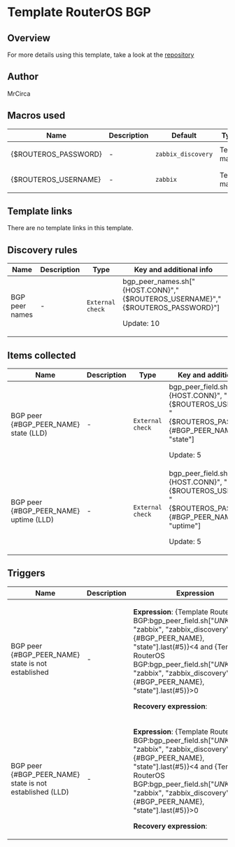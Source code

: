 # Template RouterOS BGP

## Overview

For more details using this template, take a look at the [repository](https://github.com/MrCirca/zabbix-routeros-bgp)


 

## Author

MrCirca

## Macros used

|Name|Description|Default|Type|
|----|-----------|-------|----|
|{$ROUTEROS_PASSWORD}|<p>-</p>|`zabbix_discovery`|Text macro|
|{$ROUTEROS_USERNAME}|<p>-</p>|`zabbix`|Text macro|
## Template links

There are no template links in this template.

## Discovery rules

|Name|Description|Type|Key and additional info|
|----|-----------|----|----|
|BGP peer names|<p>-</p>|`External check`|bgp_peer_names.sh["{HOST.CONN}","{$ROUTEROS_USERNAME}","{$ROUTEROS_PASSWORD}"]<p>Update: 10</p>|
## Items collected

|Name|Description|Type|Key and additional info|
|----|-----------|----|----|
|BGP peer {#BGP_PEER_NAME} state (LLD)|<p>-</p>|`External check`|bgp_peer_field.sh["{HOST.CONN}", "{$ROUTEROS_USERNAME}", "{$ROUTEROS_PASSWORD}", {#BGP_PEER_NAME}, "state"]<p>Update: 5</p>|
|BGP peer {#BGP_PEER_NAME} uptime (LLD)|<p>-</p>|`External check`|bgp_peer_field.sh["{HOST.CONN}", "{$ROUTEROS_USERNAME}", "{$ROUTEROS_PASSWORD}", {#BGP_PEER_NAME}, "uptime"]<p>Update: 5</p>|
## Triggers

|Name|Description|Expression|Priority|
|----|-----------|----------|--------|
|BGP peer {#BGP_PEER_NAME} state is not established|<p>-</p>|<p>**Expression**: {Template RouterOS BGP:bgp_peer_field.sh["*UNKNOWN*", "zabbix", "zabbix_discovery", {#BGP_PEER_NAME}, "state"].last(#5)}<4 and {Template RouterOS BGP:bgp_peer_field.sh["*UNKNOWN*", "zabbix", "zabbix_discovery", {#BGP_PEER_NAME}, "state"].last(#5)}>0</p><p>**Recovery expression**: </p>|warning|
|BGP peer {#BGP_PEER_NAME} state is not established (LLD)|<p>-</p>|<p>**Expression**: {Template RouterOS BGP:bgp_peer_field.sh["*UNKNOWN*", "zabbix", "zabbix_discovery", {#BGP_PEER_NAME}, "state"].last(#5)}<4 and {Template RouterOS BGP:bgp_peer_field.sh["*UNKNOWN*", "zabbix", "zabbix_discovery", {#BGP_PEER_NAME}, "state"].last(#5)}>0</p><p>**Recovery expression**: </p>|warning|
